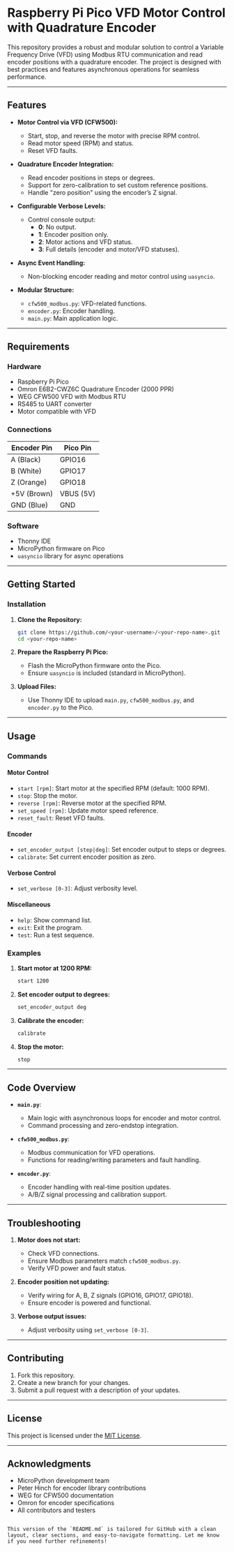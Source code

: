 # Raspberry Pi Pico VFD Motor Control with Quadrature Encoder

This repository provides a robust and modular solution to control a Variable Frequency Drive (VFD) using Modbus RTU communication and read encoder positions with a quadrature encoder. The project is designed with best practices and features asynchronous operations for seamless performance.

---

## Features

- **Motor Control via VFD (CFW500):**
  - Start, stop, and reverse the motor with precise RPM control.
  - Read motor speed (RPM) and status.
  - Reset VFD faults.
  
- **Quadrature Encoder Integration:**
  - Read encoder positions in steps or degrees.
  - Support for zero-calibration to set custom reference positions.
  - Handle "zero position" using the encoder’s Z signal.

- **Configurable Verbose Levels:**
  - Control console output:
    - **0**: No output.
    - **1**: Encoder position only.
    - **2**: Motor actions and VFD status.
    - **3**: Full details (encoder and motor/VFD statuses).

- **Async Event Handling:**
  - Non-blocking encoder reading and motor control using `uasyncio`.

- **Modular Structure:**
  - `cfw500_modbus.py`: VFD-related functions.
  - `encoder.py`: Encoder handling.
  - `main.py`: Main application logic.

---

## Requirements

### Hardware

- Raspberry Pi Pico
- Omron E6B2-CWZ6C Quadrature Encoder (2000 PPR)
- WEG CFW500 VFD with Modbus RTU
- RS485 to UART converter
- Motor compatible with VFD

### Connections

| Encoder Pin       | Pico Pin     |
|-------------------|--------------|
| A (Black)         | GPIO16       |
| B (White)         | GPIO17       |
| Z (Orange)        | GPIO18       |
| +5V (Brown)       | VBUS (5V)    |
| GND (Blue)        | GND          |

### Software

- Thonny IDE
- MicroPython firmware on Pico
- `uasyncio` library for async operations

---

## Getting Started

### Installation

1. **Clone the Repository:**
   ```bash
   git clone https://github.com/<your-username>/<your-repo-name>.git
   cd <your-repo-name>
   ```

2. **Prepare the Raspberry Pi Pico:**
   - Flash the MicroPython firmware onto the Pico.
   - Ensure `uasyncio` is included (standard in MicroPython).

3. **Upload Files:**
   - Use Thonny IDE to upload `main.py`, `cfw500_modbus.py`, and `encoder.py` to the Pico.

---

## Usage

### Commands

#### Motor Control
- `start [rpm]`: Start motor at the specified RPM (default: 1000 RPM).
- `stop`: Stop the motor.
- `reverse [rpm]`: Reverse motor at the specified RPM.
- `set_speed [rpm]`: Update motor speed reference.
- `reset_fault`: Reset VFD faults.

#### Encoder
- `set_encoder_output [step|deg]`: Set encoder output to steps or degrees.
- `calibrate`: Set current encoder position as zero.

#### Verbose Control
- `set_verbose [0-3]`: Adjust verbosity level.

#### Miscellaneous
- `help`: Show command list.
- `exit`: Exit the program.
- `test`: Run a test sequence.

### Examples

1. **Start motor at 1200 RPM:**
   ```bash
   start 1200
   ```

2. **Set encoder output to degrees:**
   ```bash
   set_encoder_output deg
   ```

3. **Calibrate the encoder:**
   ```bash
   calibrate
   ```

4. **Stop the motor:**
   ```bash
   stop
   ```

---

## Code Overview

- **`main.py`**:
  - Main logic with asynchronous loops for encoder and motor control.
  - Command processing and zero-endstop integration.

- **`cfw500_modbus.py`**:
  - Modbus communication for VFD operations.
  - Functions for reading/writing parameters and fault handling.

- **`encoder.py`**:
  - Encoder handling with real-time position updates.
  - A/B/Z signal processing and calibration support.

---

## Troubleshooting

1. **Motor does not start:**
   - Check VFD connections.
   - Ensure Modbus parameters match `cfw500_modbus.py`.
   - Verify VFD power and fault status.

2. **Encoder position not updating:**
   - Verify wiring for A, B, Z signals (GPIO16, GPIO17, GPIO18).
   - Ensure encoder is powered and functional.

3. **Verbose output issues:**
   - Adjust verbosity using `set_verbose [0-3]`.

---

## Contributing

1. Fork this repository.
2. Create a new branch for your changes.
3. Submit a pull request with a description of your updates.

---

## License

This project is licensed under the [MIT License](LICENSE).

---

## Acknowledgments

- MicroPython development team
- Peter Hinch for encoder library contributions
- WEG for CFW500 documentation
- Omron for encoder specifications
- All contributors and testers
```

This version of the `README.md` is tailored for GitHub with a clean layout, clear sections, and easy-to-navigate formatting. Let me know if you need further refinements!